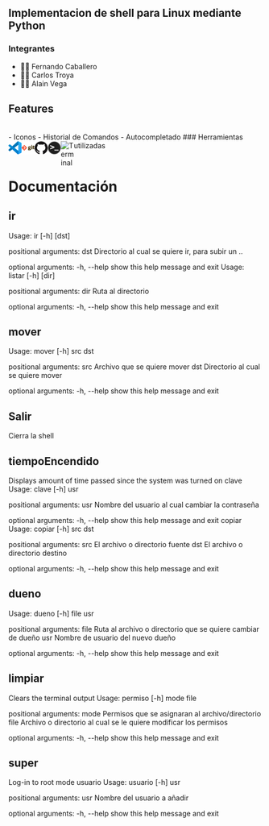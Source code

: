 ## Implementacion de shell para Linux mediante Python
### Integrantes
- 🙋‍♂️ Fernando Caballero
- 🙋‍♂️ Carlos Troya
- 🙋‍♂️ Alain Vega
## Features
<br />
- Iconos
- Historial de Comandos
- Autocompletado
### Herramientas utilizadas
<img align="left" alt="Visual Studio Code" width="26px" src="https://raw.githubusercontent.com/github/explore/80688e429a7d4ef2fca1e82350fe8e3517d3494d/topics/visual-studio-code/visual-studio-code.png" />
<img align="left" alt="Git" width="26px" src="https://raw.githubusercontent.com/github/explore/80688e429a7d4ef2fca1e82350fe8e3517d3494d/topics/git/git.png" />
<img align="left" alt="GitHub" width="26px" src="https://raw.githubusercontent.com/github/explore/78df643247d429f6cc873026c0622819ad797942/topics/github/github.png" />
<img align="left" alt="Terminal" width="26px" src="https://raw.githubusercontent.com/github/explore/80688e429a7d4ef2fca1e82350fe8e3517d3494d/topics/terminal/terminal.png" />
<img align="left" alt="Terminal" width="26px" src="https://i.pinimg.com/736x/2f/9c/11/2f9c11f9e55efbf1791f12c06d60729b.jpg" />
<br />
<br />

# Documentación
## ir
Usage: ir [-h] [dst]

positional arguments:
  dst         Directorio al cual se quiere ir, para subir un ..

optional arguments:
  -h, --help  show this help message and exit
Usage: listar [-h] [dir]

positional arguments:
  dir         Ruta al directorio

optional arguments:
  -h, --help  show this help message and exit
## mover
Usage: mover [-h] src dst

positional arguments:
  src         Archivo que se quiere mover
  dst         Directorio al cual se quiere mover

optional arguments:
  -h, --help  show this help message and exit
## Salir 
  Cierra la shell

## tiempoEncendido
   Displays amount of time passed since the system was turned on
clave
Usage: clave [-h] usr

positional arguments:
  usr         Nombre del usuario al cual cambiar la contraseña

optional arguments:
  -h, --help  show this help message and exit
copiar
Usage: copiar [-h] src dst

positional arguments:
  src         El archivo o directorio fuente
  dst         El archivo o directorio destino

optional arguments:
  -h, --help  show this help message and exit
## dueno
Usage: dueno [-h] file usr

positional arguments:
  file        Ruta al archivo o directorio que se quiere cambiar de dueño
  usr         Nombre de usuario del nuevo dueño

optional arguments:
  -h, --help  show this help message and exit
## limpiar
   Clears the terminal output
Usage: permiso [-h] mode file

positional arguments:
  mode        Permisos que se asignaran al archivo/directorio
  file        Archivo o directorio al cual se le quiere modificar los permisos

optional arguments:
  -h, --help  show this help message and exit
## super
Log-in to root mode
usuario
Usage: usuario [-h] usr

positional arguments:
  usr         Nombre del usuario a añadir

optional arguments:
  -h, --help  show this help message and exit
